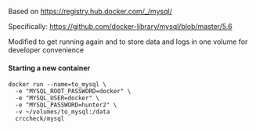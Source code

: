 Based on https://registry.hub.docker.com/_/mysql/

Specifically: https://github.com/docker-library/mysql/blob/master/5.6

Modified to get running again and to store data and logs in one volume for
developer convenience


#### Starting a new container

```
docker run --name=to_mysql \
  -e "MYSQL_ROOT_PASSWORD=docker" \
  -e "MYSQL_USER=docker" \
  -e "MYSQL_PASSWORD=hunter2" \
  -v ~/volumes/to_mysql:/data
  crccheck/mysql
```
